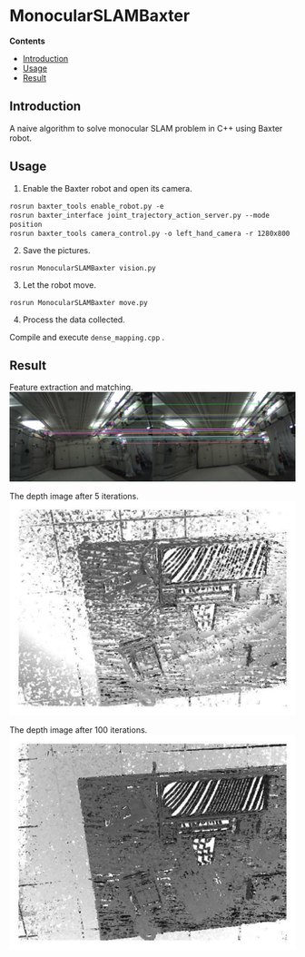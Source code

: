 # MonocularSLAMBaxter

**Contents**

* [Introduction](#Introduction)
* [Usage](#Usage)
* [Result](#Result)

## Introduction

A naive algorithm to solve monocular SLAM problem in C++ using Baxter robot.

## Usage

1. Enable the Baxter robot and open its camera.

``` 
rosrun baxter_tools enable_robot.py -e
rosrun baxter_interface joint_trajectory_action_server.py --mode position
rosrun baxter_tools camera_control.py -o left_hand_camera -r 1280x800
```

2. Save the pictures.

``` 
rosrun MonocularSLAMBaxter vision.py
```

3. Let the robot move.

``` 
rosrun MonocularSLAMBaxter move.py
```

4. Process the data collected.

Compile and execute `dense_mapping.cpp` .

## Result

Feature extraction and matching.
<img src="https://github.com/zw007981/MonocularSLAMBaxter/blob/master/features.png">

The depth image after 5 iterations.
<img src="https://github.com/zw007981/MonocularSLAMBaxter/blob/master/5.png">

The depth image after 100 iterations.
<img src="https://github.com/zw007981/MonocularSLAMBaxter/blob/master/100.png">

